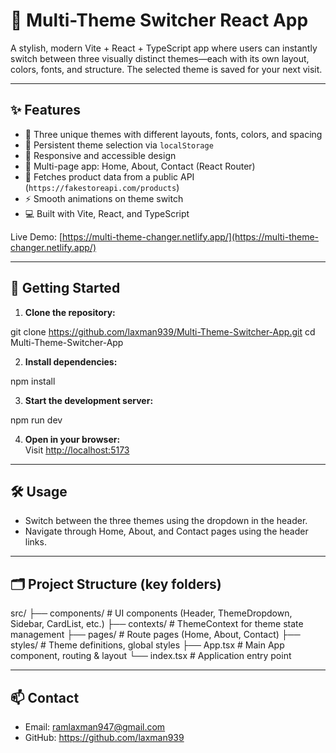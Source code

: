 # 🎨 Multi-Theme Switcher React App

A stylish, modern Vite + React + TypeScript app where users can instantly switch between three visually distinct themes—each with its own layout, colors, fonts, and structure. The selected theme is saved for your next visit.

---

## ✨ Features

- 🔁 Three unique themes with different layouts, fonts, colors, and spacing  
- 💾 Persistent theme selection via `localStorage`  
- 📱 Responsive and accessible design  
- 🧭 Multi-page app: Home, About, Contact (React Router)  
- 🔗 Fetches product data from a public API (`https://fakestoreapi.com/products`)  
- ⚡ Smooth animations on theme switch  
- 💻 Built with Vite, React, and TypeScript  

Live Demo: [https://multi-theme-changer.netlify.app/](https://multi-theme-changer.netlify.app/)

---

## 🚀 Getting Started

1. **Clone the repository:**

git clone https://github.com/laxman939/Multi-Theme-Switcher-App.git
cd Multi-Theme-Switcher-App

2. **Install dependencies:**

npm install

3. **Start the development server:**

npm run dev

4. **Open in your browser:**  
Visit [http://localhost:5173](http://localhost:5173)  

---

## 🛠️ Usage

- Switch between the three themes using the dropdown in the header.  
- Navigate through Home, About, and Contact pages using the header links.

---

## 🗂️ Project Structure (key folders)

src/
├── components/ # UI components (Header, ThemeDropdown, Sidebar, CardList, etc.)
├── contexts/ # ThemeContext for theme state management
├── pages/ # Route pages (Home, About, Contact)
├── styles/ # Theme definitions, global styles
├── App.tsx # Main App component, routing & layout
└── index.tsx # Application entry point

---

## 📫 Contact

- Email: ramlaxman947@gmail.com
- GitHub: https://github.com/laxman939